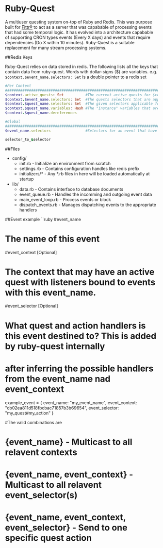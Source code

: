 Ruby-Quest
==========

A multiuser questing system on-top of Ruby and Redis.  This was purpose built for [Fittr®](www.fittr.com) to act as a server that was capabable of processing events that had some temporal logic.  It has evolved into a architecture capabable of supporting CRON types events (Every X days) and events that require dependencies (Do X within 10 minutes). Ruby-Quest is a suitable replacement for many stream processing systems.

##Redis Keys

Ruby-Quest relies on data stored in redis.  The following lists all the keys that contain data from ruby-quest.  Words with dollar-signs ($) are variables.  e.g. ``` $context.$event_name.selectors: Set ``` is a double pointer to a redis set

```ruby
#Per Context
################################################################################################
$context.active_quests: Set          #The current active quests for $context
$context.$event_name.selectors: Set  #The quests selectors that are applicable for a given context and event
$context.$quest_name.selectors: Set  #The given selectors applicable for a quest
$context.$quest_name.variables: Hash #The "instance" variables that are part of an active quest
$context.$quest_name.dereferences

#Global
################################################################################################
$event_name.selectors                #Selectors for an event that have been declared as global.  These contain binded contexts.

selector_to_&selector


```

##Files
* config/
  * init.rb - Initialize an environment from scratch
  * settings.rb - Contains configuration handles like redis prefix
  * initializers/* - Any *.rb files in here will be loaded automatically at startup
* lib/
  * data.rb            - Contains interface to database documents
  * event_queue.rb     - Handles the incomming and outgoing event data
  * main_event_loop.rb - Process events or block
  * dispatch_events.rb - Manages dispatching events to the appropriate handlers

##Event example
``ruby
#event_name
#  The name of this event
#event_context [Optional]
#  The context that may have an active quest with listeners bound to events with this event_name.
#event_selector [Optional]
#  What quest and action handlers is this event destined to? This is added by ruby-quest internally
#  after inferring the possible handlers from the event_name nad event_context
example_event = {
  event_name: "my_event_name",
  event_context: "cb02ea811d518fbcbac71857b3b69654",
  event_selector: "my_quest#my_action"
}

#The valid combinations are 
# {event_name} - Multicast to all relavent contexts
# {event_name, event_context} - Multicast to all relavent event_selector(s)
# {event_name, event_context, event_selector} - Send to one specific quest action
```

